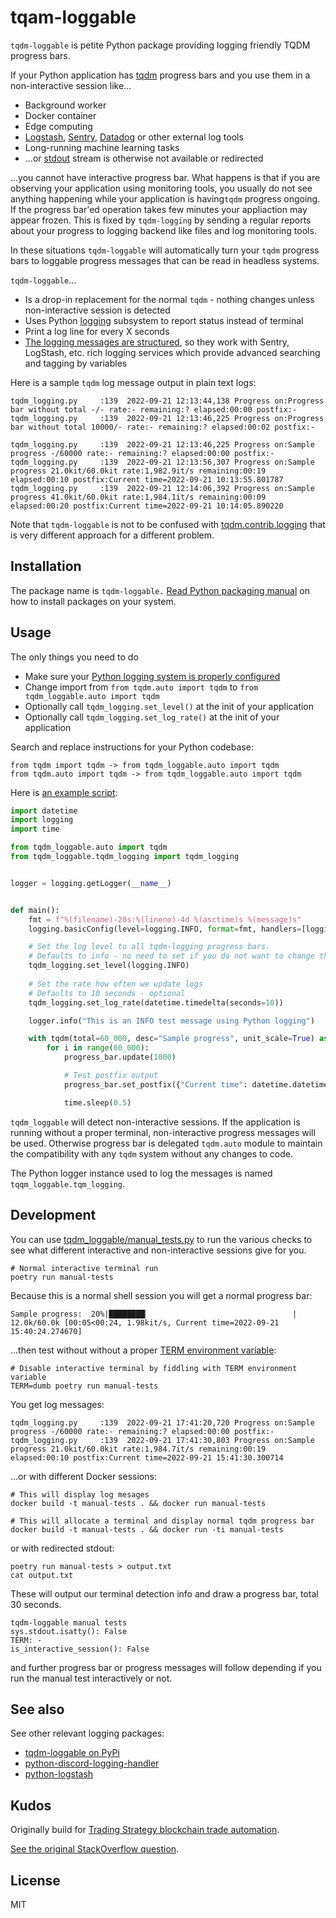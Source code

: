 tqam-loggable
=============

`tqdm-loggable` is petite Python package providing logging friendly TQDM progress bars.

If your Python application has [tqdm](https://tqdm.github.io/) progress bars and you use them in a non-interactive session like... 

- Background worker
- Docker container
- Edge computing
- [Logstash](https://www.elastic.co/logstash/), [Sentry](https://docs.sentry.io/platforms/python/), [Datadog](https://docs.datadoghq.com/logs/log_collection/python/?tab=jsonlogformatter) or other external log tools
- Long-running machine learning tasks
- ...or [stdout](https://en.wikipedia.org/wiki/Standard_streams) stream is otherwise not available or redirected

...you cannot have interactive progress bar. What happens is that if you are observing
your application using monitoring tools, you usually do not see anything happening while your
application is having`tqdm` progress ongoing. If the progress bar'ed operation takes few minutes your appliaction
may appear frozen. This is  fixed by `tqdm-logging` by sending a regular reports about your progress to logging backend like files and log monitoring
tools.

In these situations `tqdm-loggable` will automatically turn your `tqdm` progress bars to loggable progress messages
that can be read in headless systems.


`tqdm-loggable`... 

- Is a drop-in replacement for the normal `tqdm` - nothing changes unless non-interactive session is detected
- Uses Python [logging](https://docs.python.org/3/library/logging.html) subsystem to report status instead of terminal
- Print a log line for every X seconds
- [The logging messages are structured](https://docs.python.org/3/howto/logging-cookbook.html#implementing-structured-logging), so they work with Sentry, LogStash, etc. rich logging services
  which provide advanced searching and tagging by variables

Here is a sample `tqdm` log message output in plain text logs:

```
tqdm_logging.py     :139  2022-09-21 12:13:44,138 Progress on:Progress bar without total -/- rate:- remaining:? elapsed:00:00 postfix:-
tqdm_logging.py     :139  2022-09-21 12:13:46,225 Progress on:Progress bar without total 10000/- rate:- remaining:? elapsed:00:02 postfix:-

tqdm_logging.py     :139  2022-09-21 12:13:46,225 Progress on:Sample progress -/60000 rate:- remaining:? elapsed:00:00 postfix:-
tqdm_logging.py     :139  2022-09-21 12:13:56,307 Progress on:Sample progress 21.0kit/60.0kit rate:1,982.9it/s remaining:00:19 elapsed:00:10 postfix:Current time=2022-09-21 10:13:55.801787
tqdm_logging.py     :139  2022-09-21 12:14:06,392 Progress on:Sample progress 41.0kit/60.0kit rate:1,984.1it/s remaining:00:09 elapsed:00:20 postfix:Current time=2022-09-21 10:14:05.890220
```

Note that `tqdm-loggable` is not to be confused with [tqdm.contrib.logging](https://tqdm.github.io/docs/contrib.logging/) 
that is very different approach for a different problem.

Installation
------------

The package name is `tqdm-loggable.` [Read Python packaging manual](https://packaging.python.org/en/latest/) on how to install packages
on your system.

Usage
-----

The only things you need to do

- Make sure your [Python logging system is properly configured](https://docs.python.org/3/howto/logging.html)
- Change import from `from tqdm.auto import tqdm` to `from tqdm_loggable.auto import tqdm`
- Optionally call `tqdm_logging.set_level()` at the init of your application
- Optionally call `tqdm_logging.set_log_rate()` at the init of your application

Search and replace instructions for your Python codebase:

```
from tqdm import tqdm -> from tqdm_loggable.auto import tqdm 
from tqdm.auto import tqdm -> from tqdm_loggable.auto import tqdm
```

Here is [an example script](./tqdm_loggable/manual_tests.py):

```python
import datetime
import logging
import time

from tqdm_loggable.auto import tqdm
from tqdm_loggable.tqdm_logging import tqdm_logging


logger = logging.getLogger(__name__)


def main():
    fmt = f"%(filename)-20s:%(lineno)-4d %(asctime)s %(message)s"
    logging.basicConfig(level=logging.INFO, format=fmt, handlers=[logging.StreamHandler()])

    # Set the log level to all tqdm-logging progress bars.
    # Defaults to info - no need to set if you do not want to change the level
    tqdm_logging.set_level(logging.INFO)
    
    # Set the rate how often we update logs
    # Defaults to 10 seconds - optional
    tqdm_logging.set_log_rate(datetime.timedelta(seconds=10))    

    logger.info("This is an INFO test message using Python logging")

    with tqdm(total=60_000, desc="Sample progress", unit_scale=True) as progress_bar:
        for i in range(60_000):
            progress_bar.update(1000)

            # Test postfix output
            progress_bar.set_postfix({"Current time": datetime.datetime.utcnow()})

            time.sleep(0.5)

```

`tqdm_loggable` will detect non-interactive sessions.
If the application is running without a proper terminal, non-interactive progress messages will be used.
Otherwise progress bar is delegated `tqdm.auto` module to maintain the compatibility
with any `tqdm` system without any changes to code.

The Python logger instance used to log the messages is named `tqqm_loggable.tqm_logging`.

Development
-----------

You can use [tqdm_loggable/manual_tests.py](./tqdm_loggable/manual_tests.py) to run the various checks 
to see what different interactive and non-interactive sessions give for you.

```shell
# Normal interactive terminal run
poetry run manual-tests 
```

Because this is a normal shell session you will get a normal progress bar:

```
Sample progress:  20%|████████▏                                | 12.0k/60.0k [00:05<00:24, 1.98kit/s, Current time=2022-09-21 15:40:24.274670]
```

...then test without without a proper [TERM environment variable](https://unix.stackexchange.com/questions/528323/what-uses-the-term-variable):

```shell
# Disable interactive terminal by fiddling with TERM environment variable
TERM=dumb poetry run manual-tests 
```

You get log messages:

```
tqdm_logging.py     :139  2022-09-21 17:41:20,720 Progress on:Sample progress -/60000 rate:- remaining:? elapsed:00:00 postfix:-
tqdm_logging.py     :139  2022-09-21 17:41:30,803 Progress on:Sample progress 21.0kit/60.0kit rate:1,984.7it/s remaining:00:19 elapsed:00:10 postfix:Current time=2022-09-21 15:41:30.300714
```

...or with different Docker sessions:

```shell
# This will display log mesages
docker build -t manual-tests . && docker run manual-tests

# This will allocate a terminal and display normal tqdm progress bar
docker build -t manual-tests . && docker run -ti manual-tests
```

or with redirected stdout:

```shell
poetry run manual-tests > output.txt
cat output.txt
```

These will output our terminal detection info and draw a progress bar, total 30 seconds.

```
tqdm-loggable manual tests
sys.stdout.isatty(): False
TERM: -
is_interactive_session(): False
```

and further progress bar or progress messages will follow depending
if you run the manual test interactively or not.

See also
--------

See other relevant logging packages:

- [tqdm-loggable on PyPi](https://pypi.org/project/tqdm-loggable/)
- [python-discord-logging-handler](https://github.com/tradingstrategy-ai/python-logging-discord-handler)
- [python-logstash](https://github.com/tradingstrategy-ai/python-logstash)

Kudos
-----

Originally build for [Trading Strategy blockchain trade automation](https://tradingstrategy.ai/docs/).

[See the original StackOverflow question](https://stackoverflow.com/questions/73433322/tqdm-progress-bar-with-docker-logs).

License
-------

MIT